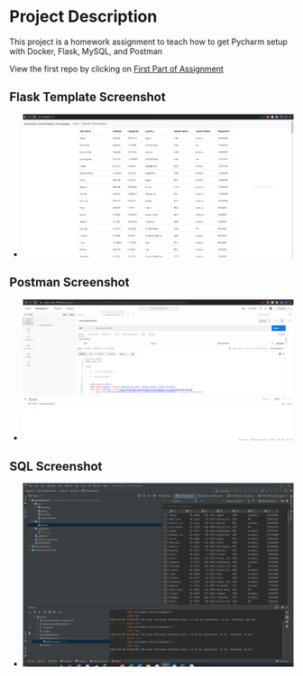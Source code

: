 # Project Description
This project is a homework assignment to teach how to get Pycharm setup with Docker, Flask, MySQL, and Postman

View the first repo by clicking on [First Part of Assignment](https://github.com/af428/PythonDockerFlaskPycharm)
## Flask Template Screenshot
* ![localhost html screenshot](screenshots/HTML.png)

## Postman Screenshot
* ![postman request output](screenshots/Postman.png)

## SQL Screenshot
* ![SQL Database in PyCharm](screenshots/SQL.png)